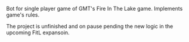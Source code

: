 Bot for single player game of GMT's Fire In The Lake game. Implements game's rules.

The project is unfinished and on pause pending the new logic in the upcoming FitL expansoin. 
